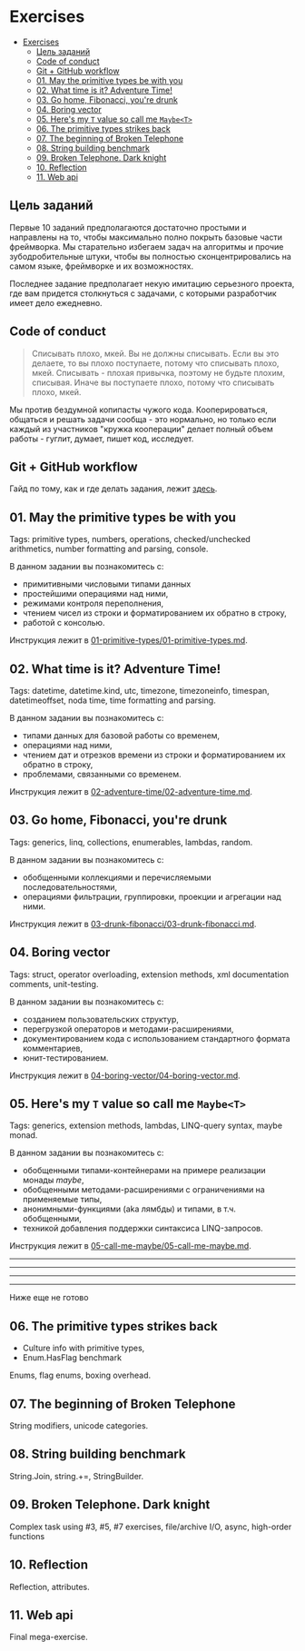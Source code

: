 # Exercises

<!-- TOC -->

- [Exercises](#exercises)
  - [Цель заданий](#цель-заданий)
  - [Code of conduct](#code-of-conduct)
  - [Git + GitHub workflow](#git--github-workflow)
  - [01. May the primitive types be with you](#01-may-the-primitive-types-be-with-you)
  - [02. What time is it? Adventure Time!](#02-what-time-is-it-adventure-time)
  - [03. Go home, Fibonacci, you're drunk](#03-go-home-fibonacci-youre-drunk)
  - [04. Boring vector](#04-boring-vector)
  - [05. Here's my `T` value so call me `Maybe<T>`](#05-heres-my-t-value-so-call-me-maybet)
  - [06. The primitive types strikes back](#06-the-primitive-types-strikes-back)
  - [07. The beginning of Broken Telephone](#07-the-beginning-of-broken-telephone)
  - [08. String building benchmark](#08-string-building-benchmark)
  - [09. Broken Telephone. Dark knight](#09-broken-telephone-dark-knight)
  - [10. Reflection](#10-reflection)
  - [11. Web api](#11-web-api)

<!-- /TOC -->

## Цель заданий

Первые 10 заданий предполагаются достаточно простыми и направлены на то, чтобы максимально полно покрыть базовые части фреймворка. Мы старательно избегаем задач на алгоритмы и прочие зубодробительные штуки, чтобы вы полностью сконцентрировались на самом языке, фреймворке и их возможностях.

Последнее задание предполагает некую имитацию серьезного проекта, где вам придется столкнуться с задачами, с которыми разработчик имеет дело ежедневно.

## Code of conduct

> Списывать плохо, мкей. Вы не должны списывать. Если вы это делаете, то вы плохо поступаете, потому что списывать плохо, мкей. Списывать - плохая привычка, поэтому не будьте плохим, списывая. Иначе вы поступаете плохо, потому что списывать плохо, мкей.

Мы против бездумной копипасты чужого кода. Кооперироваться, общаться и решать задачи сообща - это нормально, но только если каждый из участников "кружка кооперации" делает полный объем работы - гуглит, думает, пишет код, исследует.

## Git + GitHub workflow

Гайд по тому, как и где делать задания, лежит [здесь](git-help.md).

## 01. May the primitive types be with you

Tags: primitive types, numbers, operations, checked/unchecked arithmetics, number formatting and parsing, console.

В данном задании вы познакомитесь с:

- примитивными числовыми типами данных
- простейшими операциями над ними,
- режимами контроля переполнения,
- чтением чисел из строки и форматированием их обратно в строку,
- работой с консолью.

Инструкция лежит в [01-primitive-types/01-primitive-types.md](01-primitive-types/01-primitive-types.md).

## 02. What time is it? Adventure Time!

Tags: datetime, datetime.kind, utc, timezone, timezoneinfo, timespan, datetimeoffset, noda time, time formatting and parsing.

В данном задании вы познакомитесь с:

- типами данных для базовой работы со временем,
- операциями над ними,
- чтением дат и отрезков времени из строки и форматированием их обратно в строку,
- проблемами, связанными со временем.

Инструкция лежит в [02-adventure-time/02-adventure-time.md](02-adventure-time/02-adventure-time.md).

## 03. Go home, Fibonacci, you're drunk

Tags: generics, linq, collections, enumerables, lambdas, random.

В данном задании вы познакомитесь с:

- обобщенными коллекциями и перечисляемыми последовательностями,
- операциями фильтрации, группировки, проекции и агрегации над ними.

Инструкция лежит в [03-drunk-fibonacci/03-drunk-fibonacci.md](03-drunk-fibonacci/03-drunk-fibonacci.md).

## 04. Boring vector

Tags: struct, operator overloading, extension methods, xml documentation comments, unit-testing.

В данном задании вы познакомитесь с:

- созданием пользовательских структур,
- перегрузкой операторов и методами-расширениями,
- документированием кода с использованием стандартного формата комментариев,
- юнит-тестированием.

Инструкция лежит в [04-boring-vector/04-boring-vector.md](04-boring-vector/04-boring-vector.md).

## 05. Here's my `T` value so call me `Maybe<T>`

Tags: generics, extension methods, lambdas, LINQ-query syntax, maybe monad.

В данном задании вы познакомитесь с:

- обобщенными типами-контейнерами на примере реализации монады _maybe_,
- обобщенными методами-расширениями с ограничениями на применяемые типы,
- анонимными-функциями (aka лямбды) и типами, в т.ч. обобщенными,
- техникой добавления поддержки синтаксиса LINQ-запросов.

Инструкция лежит в [05-call-me-maybe/05-call-me-maybe.md](05-call-me-maybe/05-call-me-maybe.md).

---
---
---
---

Ниже еще не готово




## 06. The primitive types strikes back

- Culture info with primitive types,
- Enum.HasFlag benchmark

Enums, flag enums, boxing overhead.

## 07. The beginning of Broken Telephone

String modifiers, unicode categories.

## 08. String building benchmark

String.Join, string.+=, StringBuilder.

## 09. Broken Telephone. Dark knight

Complex task using #3, #5, #7 exercises, file/archive I/O, async, high-order functions

## 10. Reflection

Reflection, attributes.

## 11. Web api

Final mega-exercise.
